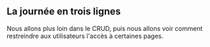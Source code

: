 ## La journée en trois lignes
Nous allons plus loin dans le CRUD, puis nous allons voir comment restreindre aux utilisateurs l'accès à certaines pages.
